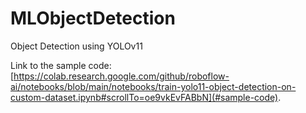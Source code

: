 # MLObjectDetection
Object Detection using YOLOv11

Link to the sample code: [https://colab.research.google.com/github/roboflow-ai/notebooks/blob/main/notebooks/train-yolo11-object-detection-on-custom-dataset.ipynb#scrollTo=oe9vkEvFABbN](#sample-code).
